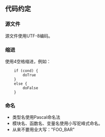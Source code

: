 ## 代码约定

### 源文件
源文件使用UTF-8编码。

### 缩进
使用4空格缩进，例如：
```
    if (cond) {
        doTrue
    }
    else {
        doFalse
    }
```

### 命名
- 类型名使用Pascal命名法
- 模块名、函数名、变量名使用小写驼峰式命名。
- 从来不要用全大写："FOO_BAR"

